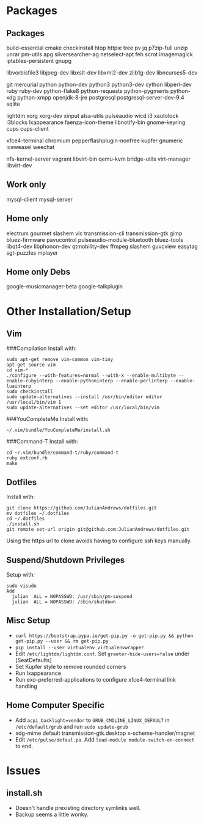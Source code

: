 Packages
========
Packages
--------
build-essential cmake checkinstall htop httpie tree pv jq p7zip-full unzip unrar pm-utils apg silversearcher-ag netselect-apt feh scrot imagemagick iptables-persistent gnupg

libvorbisfile3 libjpeg-dev libxslt-dev libxml2-dev zlib1g-dev libncurses5-dev 

git mercurial python python-dev python3 python3-dev cython libperl-dev ruby ruby-dev python-flake8 python-requests python-pygments python-xdg python-xmpp openjdk-8-jre postgresql postgresql-server-dev-9.4 sqlite

lightdm xorg xorg-dev xinput alsa-utils pulseaudio wicd i3 xautolock i3blocks lxappearance faenza-icon-theme libnotify-bin gnome-keyring cups cups-client 

xfce4-terminal chromium pepperflashplugin-nonfree kupfer gnumeric iceweasel weechat

nfs-kernel-server vagrant libvirt-bin qemu-kvm bridge-utils virt-manager libvirt-dev 

Work only
---------
mysql-client mysql-server

Home only
---------
electrum gourmet slashem vlc transmission-cli transmission-gtk gimp bluez-firmware pavucontrol pulseaudio-module-bluetooth bluez-tools libqt4-dev libphonon-dev qtmobility-dev ffmpeg slashem guvcview easytag sgt-puzzles mplayer

Home only Debs
----
google-musicmanager-beta google-talkplugin

Other Installation/Setup
========================
Vim
---

###Compilation
Install with:

    sudo apt-get remove vim-common vim-tiny
    apt-get source vim
    cd vim-*
    ./configure --with-features=normal --with-x --enable-multibyte --enable-rubyinterp --enable-pythoninterp --enable-perlinterp --enable-luainterp
    sudo checkinstall
    sudo update-alternatives --install /usr/bin/editor editor /usr/local/bin/vim 1
    sudo update-alternatives --set editor /usr/local/bin/vim

###YouCompleteMe
Install with:

    ~/.vim/bundle/YouCompleteMe/install.sh

###Command-T
Install with:

    cd ~/.vim/bundle/command-t/ruby/command-t
    ruby extconf.rb
    make

Dotfiles
--------
Install with:

    git clone https://github.com/JulianAndrews/dotfiles.git
    mv dotfiles ~/.dotfiles
    cd ~/.dotfiles
    ./install.sh
    git remote set-url origin git@github.com:JulianAndrews/dotfiles.git

Using the https url to clone avoids having to configure ssh keys manually.

Suspend/Shutdown Privileges
------------------
Setup with:

    sudo visudo
    Add
      julian  ALL = NOPASSWD: /usr/sbin/pm-suspend
      julian  ALL = NOPASSWD: /sbin/shutdown

Misc Setup
----------
* `curl https://bootstrap.pypa.io/get-pip.py -o get-pip.py && python get-pip.py --user && rm get-pip.py`
* `pip install --user virtualenv virtualenvwrapper`
* Edit `/etc/lightdm/lightdm.conf`. Set `greeter-hide-users=false` under [SeatDefaults]
* Set Kupfer style to remove rounded corners
* Run lxappearance
* Run exo-preferred-applications to configure xfce4-terminal link handling

Home Computer Specific
----------------------
* Add `acpi_backlight=vendor` to `GRUB_CMDLINE_LINUX_DEFAULT` in `/etc/default/grub` and run `sudo update-grub`
* xdg-mime default transmission-gtk.desktop x-scheme-handler/magnet
* Edit `/etc/pulse/defaul.pa`. Add `load-module module-switch-on-connect` to end.

Issues
======
install.sh
----------
* Doesn't handle prexisting directory symlinks well.
* Backup seems a little wonky.
